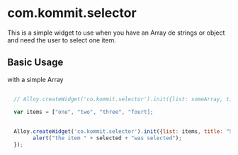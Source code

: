 # com.kommit.selector

This is a simple widget to use when you have an Array de strings or
object and need the user to select one item.


## Basic Usage
with a simple Array

```javascript
  
  // Alloy.createWidget('co.kommit.selector').init({list: someArray, title: "some title"}, afterSelectCallback, createNewCallback);
  
  var items = ["one", "two", "three", "fourt];
  

  Alloy.createWidget('co.kommit.selector').init({list: items, title: "Select one item"}, function(selected) {
        alert("the item " + selected + "was selected");
  });
  

```
